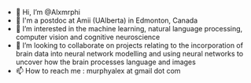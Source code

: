 - 👋 Hi, I’m @Alxmrphi
- 🏫 I'm a postdoc at Amii (UAlberta) in Edmonton, Canada
- 👀 I’m interested in the machine learning, natural language processing, computer vision and cognitive neuroscience
- 💞️ I’m looking to collaborate on projects relating to the incorporation of brain data into neural network modelling and using neural networks to uncover how the brain processes language and images
- 📫 How to reach me : murphyalex at gmail dot com

<!---
Alxmrphi/Alxmrphi is a ✨ special ✨ repository because its `README.md` (this file) appears on your GitHub profile.
You can click the Preview link to take a look at your changes.
--->

